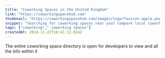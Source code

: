 ```yaml
---
title: "Coworking Spaces in the United Kingdom"
link: "https://coworkingspacehub.com"
thumbnail: "https://coworkingspacehub.com/images/logo/favicon-apple.png"
snippet: "Searching for coworking spaces near you? Compare local coworking spaces. Find the best coworking space in your area on Coworkingspacehub.com today."
tags: ["coworking"," coworking spaces"]
createdAt: 2024-11-22T16:41:12.814Z
---
```

The entire coworking space directory is open for developers to view and all the info within it
